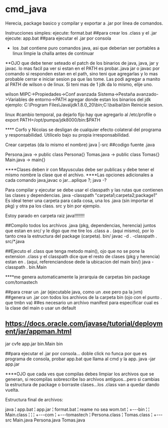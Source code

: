 # cmd_java
Herecia, package basico y compilar y exportar a .jar por linea de comandos.



Instrucciones simples:
ejecute: format.bat	##para crear los .class y el .jar
ejecute: app.bat	##para ejecutar el .jar por consola

* los .bat contiene puro comandos java, asi que deberian ser portables a linux
limpie la challa antes de continuar


**OJO que debe tener seteado el patch de los binarios de java, java, jar y javac.
lo mas facil pa ver si estan en el PATH es probar..java jar o javac por comando si responden estan en el path, sino teni que agregarlas y lo mas probable cerrar e iniciar sesion pa que las tome.
Las podi agregar a manito al PATH de wilson o de linux. Si teni mas de 1 jdk da lo mismo, elije uno.

wilson
MIPC->Propiedades->Conf avanzada Sistema->Pestaña avanzado->Variables de entorno->PATH
agregar donde estan los binarios del jdk ejemplo:
C:\Program Files\Java\jdk1.8.0_20\bin;C:\baibai\bin
Reinicie sesion.

linux #cambio temporal, pa dejarlo fijo hay que agregarlo al /etc/profile o 
export PATH=/opt/pumpa/jdk8000/bin:$PATH



**** Corfo y Nicolas se desligan de cualquier efecto colateral del programa y responsabilidad. Utilicelo bajo su propia irresponsabilidad.


Crear carpetas (da lo mismo el nombre)
java
|-src	##codigo fuente .java

Persona.java -> public class Persona{}
Tomas.java -> public class Tomas{}
Main.java -> main{}


****Clases deben ir con Mayusculas debe ser publicas y debe tener el mismo nombre la clase que el archivo.
****Las opciones adicionales a cada comando java,javac o jar...aplique ?;   java -?
 
 
Para compilar y ejecutar se debe usar el classpath y las rutas que contienen las clases y dependencias.
java -classpath "carpeta1;carpeta2;package1"
Es ideal tener una carpeta para cada cosa, una los .java (sin importar el pkg) y otra pa los class. src y bin por ejemplo.
 
Estoy parado en carpeta raiz java!!!!!!!!
 
##Compilo todos los archivos .java (pkg, dependencias, herencia) juntos que estan en src/ y le digo que me tire los .class a . (aqui mismo), por lo tanto crea la estructura del package (carpeta). bin/
javac -d . -classpath . src/*.java

##Ejecuto el .class que tenga metodo main(), ojo que no se pone la extension .class y el classpath dice que el resto de clases (pkg y herencia) estan en . (aqui, referenciandose dede la ubicacion del main bin/)
java -classpath . bin.Main

****me genera automaticamente la jerarquia de carpetas bin package com/tomastech

##para crear un .jar (ejecutable java, como un .exe pero pa la jvm)
##genera un .jar con todos los archivos de la carpeta bin (ojo con el punto . que tmbn va)
##es necesario un archivo manifest para especificar cual es la clase del main o usar un default
## https://docs.oracle.com/javase/tutorial/deployment/jar/appman.html
jar cvfe app.jar bin.Main bin

##para ejecutar el .jar por consola... doble click no funca por que es programa de consola, probar app.bat que llama al cmd y la app.
java -jar app.jar


****OJO que cada ves que compilas debes limpiar los archivos que se generan, si recompilas sobrescribe lso archivos antiguos...pero si cambias la estructura de package o borraste clases...los .class van a quedar dando vuelta.


Estructura final de archivos:

java
¦   app.bat
¦   app.jar
¦   format.bat
¦   reame no sea wom.txt
¦
+---bin
¦   ¦   Main.class
¦   ¦
¦   +---com
¦       +---tomastech
¦               Persona.class
¦               Tomas.class
¦
+---src
        Main.java
        Persona.java
        Tomas.java
 

